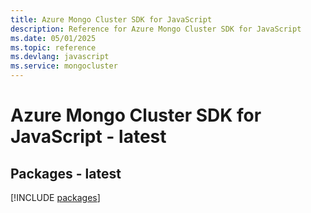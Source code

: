 ```yaml
---
title: Azure Mongo Cluster SDK for JavaScript
description: Reference for Azure Mongo Cluster SDK for JavaScript
ms.date: 05/01/2025
ms.topic: reference
ms.devlang: javascript
ms.service: mongocluster
---
```

# Azure Mongo Cluster SDK for JavaScript - latest
## Packages - latest
[!INCLUDE [packages](mongo-cluster-index.md)]